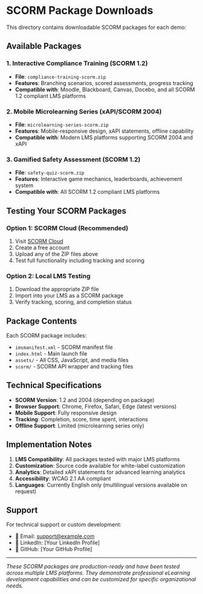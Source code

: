 # SCORM Package Downloads

This directory contains downloadable SCORM packages for each demo:

## Available Packages

### 1. Interactive Compliance Training (SCORM 1.2)
- **File**: `compliance-training-scorm.zip`
- **Features**: Branching scenarios, scored assessments, progress tracking
- **Compatible with**: Moodle, Blackboard, Canvas, Docebo, and all SCORM 1.2 compliant LMS platforms

### 2. Mobile Microlearning Series (xAPI/SCORM 2004)
- **File**: `microlearning-series-scorm.zip`
- **Features**: Mobile-responsive design, xAPI statements, offline capability
- **Compatible with**: Modern LMS platforms supporting SCORM 2004 and xAPI

### 3. Gamified Safety Assessment (SCORM 1.2)
- **File**: `safety-quiz-scorm.zip`
- **Features**: Interactive game mechanics, leaderboards, achievement system
- **Compatible with**: All SCORM 1.2 compliant LMS platforms

## Testing Your SCORM Packages

### Option 1: SCORM Cloud (Recommended)
1. Visit [SCORM Cloud](https://cloud.scorm.com/)
2. Create a free account
3. Upload any of the ZIP files above
4. Test full functionality including tracking and scoring

### Option 2: Local LMS Testing
1. Download the appropriate ZIP file
2. Import into your LMS as a SCORM package
3. Verify tracking, scoring, and completion status

## Package Contents

Each SCORM package includes:
- `imsmanifest.xml` - SCORM manifest file
- `index.html` - Main launch file
- `assets/` - All CSS, JavaScript, and media files
- `scorm/` - SCORM API wrapper and tracking files

## Technical Specifications

- **SCORM Version**: 1.2 and 2004 (depending on package)
- **Browser Support**: Chrome, Firefox, Safari, Edge (latest versions)
- **Mobile Support**: Fully responsive design
- **Tracking**: Completion, score, time spent, interactions
- **Offline Support**: Limited (microlearning series only)

## Implementation Notes

1. **LMS Compatibility**: All packages tested with major LMS platforms
2. **Customization**: Source code available for white-label customization
3. **Analytics**: Detailed xAPI statements for advanced learning analytics
4. **Accessibility**: WCAG 2.1 AA compliant
5. **Languages**: Currently English only (multilingual versions available on request)

## Support

For technical support or custom development:
- 📧 Email: support@example.com
- 💼 LinkedIn: [Your LinkedIn Profile]
- 🐙 GitHub: [Your GitHub Profile]

---

*These SCORM packages are production-ready and have been tested across multiple LMS platforms. They demonstrate professional eLearning development capabilities and can be customized for specific organizational needs.*